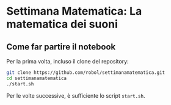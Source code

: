 # Settimana Matematica: La matematica dei suoni

## Come far partire il notebook
Per la prima volta, incluso il clone del repository:
```bash
git clone https://github.com/robol/settimanamatematica.git
cd settimanamatematica
./start.sh
```
Per le volte successive, è sufficiente lo script ```start.sh```.


